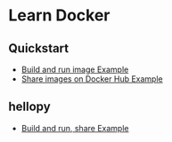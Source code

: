 # Learn Docker

## Quickstart
- [Build and run image Example](quickstart/build-and-run-example.md)
- [Share images on Docker Hub Example](quickstart/share-docker-hub.md)

## hellopy
- [Build and run, share Example](hellopy/hellopy.md)